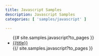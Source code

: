 ```yaml
---
title: Javascript Samples
description: Javascript Samples
categories: [ 'samples/javascript' ]

---
```


<ul>
{{# site.samples.javascript?to_pages }}
<li><a href="{{url}}">{{title}}</a></li>
{{/ site.samples.javascript?to_pages }}
</ul>